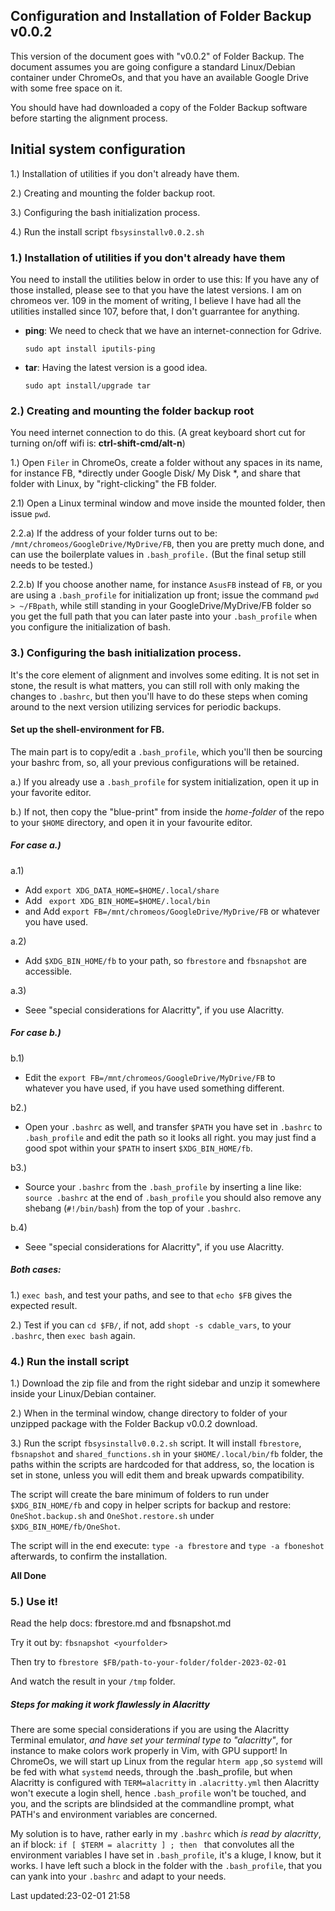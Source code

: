 Configuration and Installation of Folder Backup v0.0.2
------------------------------------------------------

This version of the document goes with "v0.0.2" of Folder
Backup. The document assumes you are going configure  a
standard Linux/Debian container under ChromeOs, and that you
have an available Google Drive with some free space on it.

You should have had downloaded a copy of the Folder Backup
software before starting the alignment process.

## Initial system configuration

1.)  Installation of utilities if you don't already have them.

2.) Creating and mounting the folder backup root.

3.) Configuring  the bash initialization process. 

4.) Run the install script `fbsysinstallv0.0.2.sh`

### 1.) Installation of utilities if you don't already have them

You need to install the utilities below in order to use this:
If you have any of those installed, please see to that you
have the latest versions. I am on chromeos ver. 109 in the
moment of writing, I believe I have had all the utilities
installed since 107, before that, I don't guarrantee
for anything.

* **ping**: We need to check that we have an
	internet-connection for Gdrive.

  `sudo apt install iputils-ping`


* **tar**: Having the latest version is a good idea.
 
	`sudo apt install/upgrade tar`


### 2.) Creating and mounting the folder backup root

You need internet connection to do this. (A great keyboard
short cut for turning on/off wifi is: **ctrl-shift-cmd/alt-n**)

1.) Open `Filer` in ChromeOs, create a folder without any
spaces in its name, for instance FB, *directly under Google
Disk/ My Disk *, and share that folder with Linux, by
"right-clicking" the FB folder.

2.1) Open a Linux terminal window and move inside the mounted
folder, then issue `pwd`.

2.2.a) If the address of your folder turns out to be:
`/mnt/chromeos/GoogleDrive/MyDrive/FB`, then you are pretty
much done, and can use the boilerplate values in
`.bash_profile.` (But the final setup still needs to be tested.)

2.2.b) If you choose another name, for instance `AsusFB`
instead of `FB`, or you are using a `.bash_profile` for
initialization up front; issue the command `pwd > ~/FBpath`,
while still standing in your GoogleDrive/MyDrive/FB folder
so you get the full path that you can later paste into
your `.bash_profile` when  you configure the
initialization of bash.


### 3.) Configuring  the bash initialization process. 

It's the core element of alignment and involves some
editing. It is not set in stone, the result is what matters,
you can still roll with only making the changes to
`.bashrc`, but then you'll have to do these steps when
coming around to the next version utilizing services for 
periodic backups.

#### Set up the shell-environment for FB.

The main part is to copy/edit  a `.bash_profile`, which you'll
then be sourcing your bashrc from, so, all your previous
configurations will be retained.

a.) If you already use a `.bash_profile` for system
initialization, open it up in your favorite editor.

b.) If not, then copy the  "blue-print" from inside the
*home-folder* of the repo to your `$HOME` directory, and
open it in your favourite editor.

##### For  case a.)

a.1) 

* Add `export XDG_DATA_HOME=$HOME/.local/share`
* Add ` export XDG_BIN_HOME=$HOME/.local/bin`
* and Add `export FB=/mnt/chromeos/GoogleDrive/MyDrive/FB` or 
whatever you have used.

a.2)

* Add `$XDG_BIN_HOME/fb` to your path, so `fbrestore` and
`fbsnapshot` are accessible.

a.3)

*  Seee "special considerations for Alacritty", if you use
Alacritty.


##### For  case b.)

b.1)

*  Edit the  `export FB=/mnt/chromeos/GoogleDrive/MyDrive/FB` to  
whatever you have used, if you have used something different.

b2.)

*  Open your `.bashrc` as well, and transfer  `$PATH` you
	 have set in `.bashrc`  to `.bash_profile` and edit the 
	 path so it looks all right. you may just find a good spot
	 within your `$PATH` to insert `$XDG_BIN_HOME/fb`.

b3.)

*  Source your `.bashrc` from the `.bash_profile` by
inserting a line like: `source .bashrc` at the end of
`.bash_profile` you should also remove any shebang
(`#!/bin/bash`) from the top of your `.bashrc`.

b.4) 

* Seee "special considerations for Alacritty", if you use
Alacritty.

##### Both cases:

1.)  `exec bash`, and test your paths, and see to that `echo
 $FB` gives the expected result.

2.) Test if you can `cd $FB/`, if not, add `shopt -s
cdable_vars`, to your `.bashrc`, then `exec bash` again.


### 4.) Run the install script

1.) Download the zip file and from the right sidebar and
unzip it somewhere inside your Linux/Debian container.

2.) When in the terminal window, change directory to  folder
of your unzipped package with the Folder Backup v0.0.2
download. 

3.) Run the script `fbsysinstallv0.0.2.sh` script. It will
install `fbrestore`, `fbsnapshot` and `shared_functions.sh`
in your `$HOME/.local/bin/fb` folder, the paths within the
scripts are hardcoded for that address, so, the location is
set in stone, unless you will edit them and break upwards
compatibility.

The script will create the bare minimum of folders to run
under `$XDG_BIN_HOME/fb` and copy in helper scripts for
backup and restore: `OneShot.backup.sh` and
`OneShot.restore.sh` under `$XDG_BIN_HOME/fb/OneShot`.


The script will in the end  execute: `type -a fbrestore` and `type
-a fboneshot` afterwards, to confirm the installation.

**All Done**

### 5.) Use it!

Read the help docs: fbrestore.md and fbsnapshot.md 

Try it out by: `fbsnapshot <yourfolder>`

Then try to `fbrestore
$FB/path-to-your-folder/folder-2023-02-01`

And watch the result in your `/tmp` folder.


##### Steps for making it work flawlessly in Alacritty

There are some special considerations if you are using the
Alacritty Terminal emulator, *and have set your terminal
type to "alacritty"*, for instance to make colors work
properly in Vim, with GPU support!  In ChromeOs, we will
start up Linux from the regular `hterm app`  ,so `systemd`
will be fed with what `systemd` needs, through the
.bash_profile, but when Alacritty is configured with
`TERM=alacritty` in `.alacritty.yml` then Alacritty won't
execute a login shell, hence `.bash_profile` won't be touched,
and you, and the scripts  are blindsided at the commandline
prompt, what PATH's and environment variables are concerned.

My solution is to have, rather early in my `.bashrc` which
*is read by alacritty*, an if block: `if [ $TERM = alacritty
] ; then ` that convolutes all the environment variables I
have set in `.bash_profile`, it's a kluge, I know, but it
works.  I have left such a block in the folder with the
`.bash_profile`, that you can yank into your `.bashrc` and
adapt to your needs.


  Last updated:23-02-01 21:58

